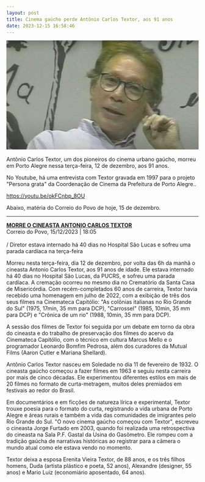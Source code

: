 ```yaml
---
layout: post
title: Cinema gaúcho perde Antônio Carlos Textor, aos 91 anos
date: 2023-12-15 16:58:46
---
```

![](/uploads/textor.jpg)

Antônio Carlos Textor, um dos pioneiros do cinema urbano gaúcho, morreu em Porto Alegre nessa terça-feira, 12 de dezembro, aos 91 anos.

No Youtube, há uma entrevista com Textor gravada em 1997 para o projeto "Persona grata" da Coordenação de Cinema da Prefeitura de Porto Alegre..

<https://youtu.be/okFCnbp_8OU>

Abaixo, matéria do Correio do Povo de hoje, 15 de dezembro.

- - -

**[MORRE O CINEASTA ANTONIO CARLOS TEXTOR](https://www.correiodopovo.com.br/arteagenda/morre-o-cineasta-antonio-carlos-textor-1.1451233)**\
Correio do Povo, 15/12/2023 | 18:05\
\
/ Diretor estava internado há 40 dias no Hospital São Lucas e sofreu uma parada cardíaca na terça-feira

Morreu nesta terça-feira, dia 12 de dezembro, por volta das 6h da manhã o cineasta Antonio Carlos Textor, aos 91 anos de idade. Ele estava internado há 40 dias no Hospital São Lucas, da PUCRS, e sofreu uma parada cardíaca. A cremação ocorreu no mesmo dia no Crematório da Santa Casa de Misericórdia. Com recém-completados 60 anos de carreira, Textor havia recebido uma homenagem em julho de 2022, com a exibição de três dos seus filmes na Cinemateca Capitólio: "As colônias italianas no Rio Grande do Sul" (1975, 17min, 35 mm para DCP), "Carrossel" (1985, 10min, 35 mm para DCP) e "Crônica de um rio" (1988, 10min, 35 mm para DCP).

A sessão dos filmes de Textor foi seguida por um debate em torno da obra do cineasta e do trabalho de preservação dos filmes do acervo da Cinemateca Capitólio, com o técnico em cultura Marcus Mello e o programador Leonardo Bomfim Pedrosa, além dos curadores da Mutual Films (Aaron Cutler e Mariana Shellard).

Antônio Carlos Textor nasceu em Soledade no dia 11 de fevereiro de 1932. O cineasta gaúcho começou a fazer filmes em 1963 e seguiu nesta carreira por mais de cinco décadas. Ele experimentou diferentes estilos em mais de 20 filmes no formato de curta-metragem, muitos deles premiados em festivais ao redor do Brasil.

Em documentários e em ficções de natureza lírica e experimental, Textor trouxe poesia para o formato do curta, registrando a vida urbana de Porto Alegre e áreas rurais e também a vida das comunidades de imigrantes pelo Rio Grande do Sul. "O novo cinema gaúcho começou com Textor", escreveu o cineasta Jorge Furtado em 2003, quando foi realizada uma retrospectiva do cineasta na Sala P.F. Gastal da Usina do Gasômetro. Ele rompeu com a tradição gaúcha de narrativas históricas ao registrar para a câmera o mundo atual como ele estava vendo no momento.

Textor deixa a esposa Erenita Vieira Textor, de 88 anos, e os três filhos homens, Duda (artista plástico e poeta, 52 anos), Alexandre (designer, 55 anos) e Mario Luiz (economiário aposentado, 64 anos).